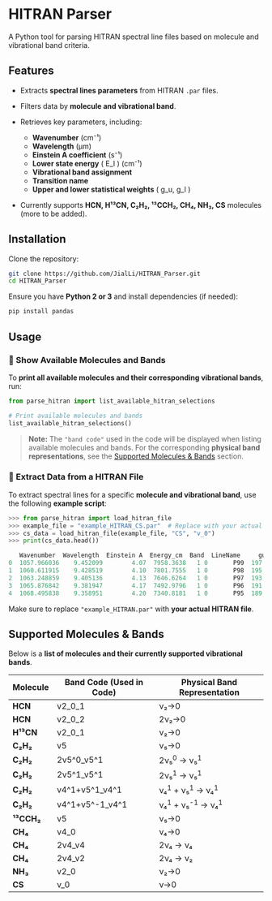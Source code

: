 # HITRAN Parser

A Python tool for parsing HITRAN spectral line files based on molecule and vibrational band criteria.

## Features
- Extracts **spectral lines parameters** from HITRAN `.par` files.
- Filters data by **molecule and vibrational band**.
- Retrieves key parameters, including:
  - **Wavenumber** (cm⁻¹)  
  - **Wavelength** (µm)  
  - **Einstein A coefficient** (s⁻¹)  
  - **Lower state energy** \( E_l \) (cm⁻¹)  
  - **Vibrational band assignment**  
  - **Transition name**  
  - **Upper and lower statistical weights** \( g_u, g_l \)

- Currently supports **HCN, H¹³CN, C₂H₂, ¹³CCH₂, CH₄, NH₃, CS** molecules (more to be added).

## Installation

Clone the repository:
```bash
git clone https://github.com/JialLi/HITRAN_Parser.git
cd HITRAN_Parser
```

Ensure you have **Python 2 or 3** and install dependencies (if needed):

```bash
pip install pandas
```

## **Usage**

### **🔹 Show Available Molecules and Bands**

To **print all available molecules and their corresponding vibrational bands**, run:

```python
from parse_hitran import list_available_hitran_selections

# Print available molecules and bands
list_available_hitran_selections()
```

> **Note:** The `"band code"` used in the code will be displayed when listing available molecules and bands. For the corresponding **physical band representations**, see the [Supported Molecules & Bands](#supported-molecules--bands) section.

### **🔹 Extract Data from a HITRAN File**

To extract spectral lines for a specific **molecule and vibrational band**, use the following **example script**:

```python
>>> from parse_hitran import load_hitran_file
>>> example_file = "example_HITRAN_CS.par"  # Replace with your actual file
>>> cs_data = load_hitran_file(example_file, "CS", "v_0")
>>> print(cs_data.head())

   Wavenumber  Wavelength  Einstein A  Energy_cm  Band  LineName     gu     gl
0  1057.966036    9.452099        4.07  7958.3638   1 0       P99  197.0  199.0
1  1060.611915    9.428519        4.10  7801.7555   1 0       P98  195.0  197.0
2  1063.248859    9.405136        4.13  7646.6264   1 0       P97  193.0  195.0
3  1065.876842    9.381947        4.17  7492.9796   1 0       P96  191.0  193.0
4  1068.495838    9.358951        4.20  7340.8181   1 0       P95  189.0  191.0
```

Make sure to replace `"example_HITRAN.par"` with **your actual HITRAN file**.

## Supported Molecules & Bands

Below is a **list of molecules and their currently supported vibrational bands**.

| Molecule   | Band Code (Used in Code) | Physical Band Representation                      |
| ---------- | ------------------------ | ------------------------------------------------- |
| **HCN**    | v2_0_1                   | ν₂→0                                              |
| **HCN**    | v2_0_2                   | 2ν₂→0                                             |
| **H¹³CN**  | v2_0_1                   | ν₂→0                                              |
| **C₂H₂**   | v5                       | ν₅→0                                              |
| **C₂H₂**   | 2v5^0_v5^1               | 2ν₅<sup>0</sup> → ν₅<sup>1</sup>                  |
| **C₂H₂**   | 2v5^1_v5^1               | 2ν₅<sup>1</sup> → ν₅<sup>1</sup>                  |
| **C₂H₂**   | v4^1+v5^1_v4^1           | ν₄<sup>1</sup> + ν₅<sup>1</sup> → ν₄<sup>1</sup>  |
| **C₂H₂**   | v4^1+v5^-1_v4^1          | ν₄<sup>1</sup> + ν₅<sup>-1</sup> → ν₄<sup>1</sup> |
| **¹³CCH₂** | v5                       | ν₅→0                                              |
| **CH₄**    | v4_0                     | ν₄→0                                              |
| **CH₄**    | 2v4_v4                   | 2ν₄ → ν₄                                          |
| **CH₄**    | 2v4_v2                   | 2ν₄ → ν₂                                          |
| **NH₃**    | v2_0                     | ν₂→0                                              |
| **CS**     | v_0                      | ν→0                                               |
